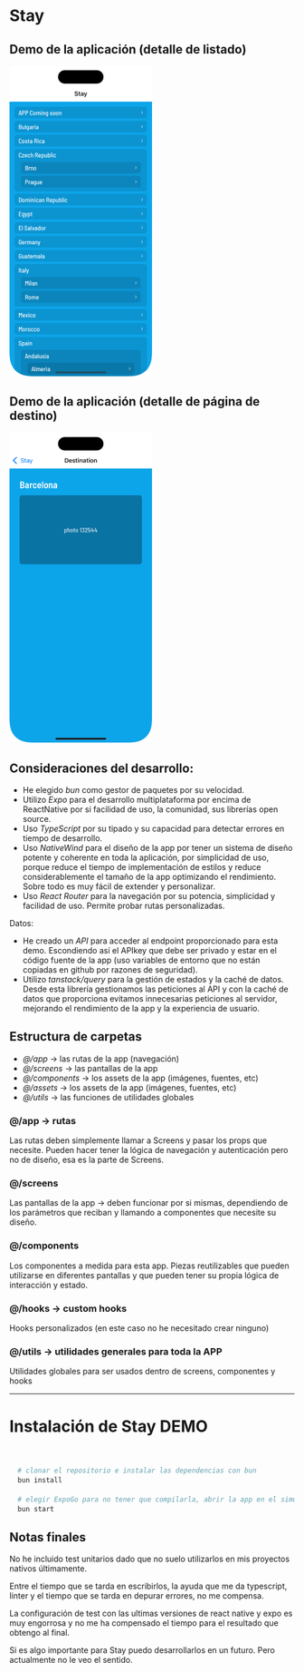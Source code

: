 # Stay

## Demo de la aplicación (detalle de listado)

<img src="demo/demo01.png" alt="Demo del listado de destinos" width="50%" />

## Demo de la aplicación (detalle de página de destino)

<img src="demo/demo02.png" alt="Demo de la página de destino" width="50%" />

## Consideraciones del desarrollo:

- He elegido _bun_ como gestor de paquetes por su velocidad.
- Utilizo _Expo_ para el desarrollo multiplataforma por encima de ReactNative
  por si facilidad de uso, la comunidad, sus librerías open source.
- Uso _TypeScript_ por su tipado y su capacidad para detectar errores en tiempo
  de desarrollo.
- Uso _NativeWind_ para el diseño de la app por tener un sistema de diseño
  potente y coherente en toda la aplicación, por simplicidad de uso, porque
  reduce el tiempo de implementación de estilos y reduce considerablemente el
  tamaño de la app optimizando el rendimiento. Sobre todo es muy fácil de
  extender y personalizar.
- Uso _React Router_ para la navegación por su potencia, simplicidad y facilidad
  de uso. Permite probar rutas personalizadas.

Datos:

- He creado un _API_ para acceder al endpoint proporcionado para esta demo.
  Escondiendo así el APIkey que debe ser privado y estar en el código fuente de
  la app (uso variables de entorno que no están copiadas en github por razones
  de seguridad).
- Utilizo _tanstack/query_ para la gestión de estados y la caché de datos. Desde
  esta librería gestionamos las peticiones al API y con la caché de datos que
  proporciona evitamos innecesarias peticiones al servidor, mejorando el
  rendimiento de la app y la experiencia de usuario.

## Estructura de carpetas

- _@/app_ -> las rutas de la app (navegación)
- _@/screens_ -> las pantallas de la app
- _@/components_ -> los assets de la app (imágenes, fuentes, etc)
- _@/assets_ -> los assets de la app (imágenes, fuentes, etc)
- _@/utils_ -> las funciones de utilidades globales

### @/app -> rutas

Las rutas deben simplemente llamar a Screens y pasar los props que necesite.
Pueden hacer tener la lógica de navegación y autenticación pero no de diseño,
esa es la parte de Screens.

### @/screens

Las pantallas de la app -> deben funcionar por si mismas, dependiendo de los
parámetros que reciban y llamando a componentes que necesite su diseño.

### @/components

Los componentes a medida para esta app. Piezas reutilizables que pueden
utilizarse en diferentes pantallas y que pueden tener su propia lógica de
interacción y estado.

### @/hooks -> custom hooks

Hooks personalizados (en este caso no he necesitado crear ninguno)

### @/utils -> utilidades generales para toda la APP

Utilidades globales para ser usados dentro de screens, componentes y hooks

---

# Instalación de Stay DEMO

```bash


  # clonar el repositorio e instalar las dependencias con bun
  bun install

  # elegir ExpoGo para no tener que compilarla, abrir la app en el simulador iOS / Android
  bun start

```

## Notas finales

No he incluido test unitarios dado que no suelo utilizarlos en mis proyectos
nativos últimamente.

Entre el tiempo que se tarda en escribirlos, la ayuda que me da typescript,
linter y el tiempo que se tarda en depurar errores, no me compensa.

La configuración de test con las ultimas versiones de react native y expo es muy
engorrosa y no me ha compensado el tiempo para el resultado que obtengo al
final.

Si es algo importante para Stay puedo desarrollarlos en un futuro. Pero
actualmente no le veo el sentido.
